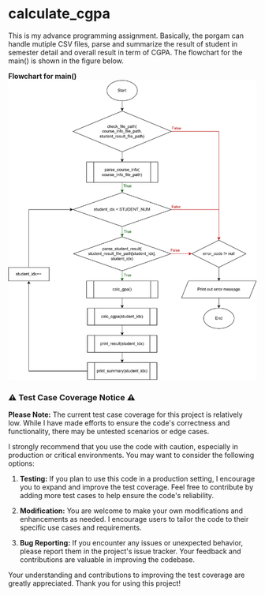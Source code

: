 # calculate_cgpa
This is my advance programming assignment. Basically, the porgam can handle mutiple CSV files, parse and summarize the result of student in semester detail and overall result in term of CGPA.
The flowchart for the main() is shown in the figure below.

**Flowchart for main()**
![Flowchart](flowchart/CalculateCGPA-main().png)

### :warning: Test Case Coverage Notice :warning:

**Please Note:** The current test case coverage for this project is relatively low. While I have made efforts to ensure the code's correctness and functionality, there may be untested scenarios or edge cases.

I strongly recommend that you use the code with caution, especially in production or critical environments. You may want to consider the following options:

1. **Testing:** If you plan to use this code in a production setting, I encourage you to expand and improve the test coverage. Feel free to contribute by adding more test cases to help ensure the code's reliability.

2. **Modification:** You are welcome to make your own modifications and enhancements as needed. I encourage users to tailor the code to their specific use cases and requirements.

3. **Bug Reporting:** If you encounter any issues or unexpected behavior, please report them in the project's issue tracker. Your feedback and contributions are valuable in improving the codebase.

Your understanding and contributions to improving the test coverage are greatly appreciated. Thank you for using this project!
